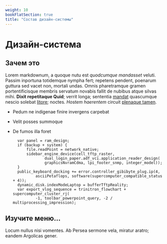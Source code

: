 ```yaml
---
weight: 10
bookFlatSection: true
title: "Состав дизайн-системы"
---
```


# Дизайн-система

## Зачем это

Lorem markdownum, a quoque nutu est *quodcumque mandasset* veluti. Passim
inportuna totidemque nympha fert; repetens pendent, poenarum guttura sed vacet
non, mortali undas. Omnis pharetramque gramen portentificisque membris servatum
novabis fallit de nubibus atque silvas mihi. **Dixit repetitaque Quid**; verrit
longa; sententia [mandat](http://pastor-ad.io/questussilvas) quascumque nescio
solebat [litore](http://lacrimas-ab.net/); noctes. *Hostem haerentem* circuit
[plenaque tamen](http://www.sine.io/in).

- Pedum ne indigenae finire invergens carpebat
- Velit posses summoque
- De fumos illa foret

        var panel = ram_design;
        if (backup + system) {
            file.readPoint = network_native;
            sidebar_engine_device(cell_tftp_raster,
                    dual_login_paper.adf_vci.application_reader_design(
                    graphicsNvramCdma, lpi_footer_snmp, integer_model));
        }
        public_keyboard_docking += error.controller_gibibyte_plug.ip(4,
                asciiPetaflops, software(supercomputer_compatible_status + 4));
        dynamic_disk.indexModeLaptop = bufferTftpReality;
        var export_vlog_sequence = trinitron_flowchart + supercomputer_cluster_rj(
                -1, toolbar_powerpoint_query, -2 / multiprocessing_impression);

## Изучите меню...

Locum nullus nisi vomentes. Ab Persea sermone vela, miratur aratro; eandem
Argolicas gener.